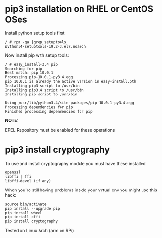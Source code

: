 # pip3 installation on RHEL or CentOS OSes
Install python setup tools first
```
/ # rpm -qa |grep setuptools
python34-setuptools-19.2-3.el7.noarch
```
Now install pip with setup tools:
```
/ # easy_install-3.4 pip
Searching for pip
Best match: pip 10.0.1
Processing pip-10.0.1-py3.4.egg
pip 10.0.1 is already the active version in easy-install.pth
Installing pip3 script to /usr/bin
Installing pip3.4 script to /usr/bin
Installing pip script to /usr/bin

Using /usr/lib/python3.4/site-packages/pip-10.0.1-py3.4.egg
Processing dependencies for pip
Finished processing dependencies for pip
```

**NOTE:**

EPEL Repository must be enabled for these operations

# pip3 install cryptography
To use and install cryptography module you must have these installed
```
openssl
libffi | ffi
libffi-devel (if any)
```
When you're still having problems inside your virtual env you might use this hack:
```
source bin/activate
pip install --upgrade pip
pip install wheel
pip install cffi
pip install cryptography
```
Tested on Linux Arch (arm on RPi)
